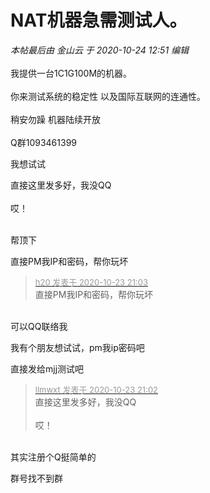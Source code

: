 # NAT机器急需测试人。


<i class="pstatus"> 本帖最后由 金山云 于 2020-10-24 12:51 编辑 </i><br />
<br />
我提供一台1C1G100M的机器。<br />
<br />
你来测试系统的稳定性 以及国际互联网的连通性。<br />
<br />
稍安勿躁 机器陆续开放<br />
<br />
Q群1093461399

我想试试

直接这里发多好，我没QQ<br />
<br />
哎！<br />
<br />
<img src="static/image/smiley/default/sad.gif" smilieid="2" border="0" alt="" /><img src="static/image/smiley/default/sad.gif" smilieid="2" border="0" alt="" /><img src="static/image/smiley/default/sad.gif" smilieid="2" border="0" alt="" />

帮顶下

直接PM我IP和密码，帮你玩坏<img src="static/image/smiley/default/lol.gif" smilieid="12" border="0" alt="" />

<div class="quote"><blockquote><font size="2"><a href="https://www.hostloc.com/forum.php?mod=redirect&amp;goto=findpost&amp;pid=9343220&amp;ptid=757768" target="_blank"><font color="#999999">h20 发表于 2020-10-23 21:03</font></a></font><br />
直接PM我IP和密码，帮你玩坏</blockquote></div><br />
可以QQ联络我

我有个朋友想试试，pm我ip密码吧<img src="static/image/smiley/default/lol.gif" smilieid="12" border="0" alt="" />

直接发给mjj测试吧

<div class="quote"><blockquote><font size="2"><a href="https://www.hostloc.com/forum.php?mod=redirect&amp;goto=findpost&amp;pid=9343209&amp;ptid=757768" target="_blank"><font color="#999999">llmwxt 发表于 2020-10-23 21:02</font></a></font><br />
直接这里发多好，我没QQ<br />
<br />
哎！</blockquote></div><br />
其实注册个Q挺简单的

群号找不到群<img id="aimg_qiMvo" onclick="zoom(this, this.src, 0, 0, 0)" class="zoom" src="https://cdn.jsdelivr.net/gh/hishis/forum-master/public/images/patch.gif" onmouseover="img_onmouseoverfunc(this)" onload="thumbImg(this)" border="0" alt="" />
